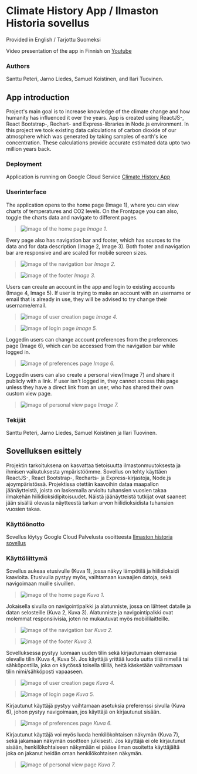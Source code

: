 # Climate History App / Ilmaston Historia sovellus
Provided in English / Tarjottu Suomeksi

Video presentation of the app in Finnish on [Youtube](https://youtu.be/0abyQOvDlU0 "https://youtu.be/0abyQOvDlU0")

### Authors
Santtu Peteri, Jarno Liedes, Samuel Koistinen, and Ilari Tuovinen.

## App introduction
Project's main goal is to increase knowledge of the climate change and how humanity has influenced it over the years. App is created using ReactJS-, React Bootstrap-, Rechart- and Express-libraries in Node.js environment. In this project we took existing data calculations of carbon dioxide of our atmosphere which was generated by taking samples of earth's ice concentration. These calculations provide accurate estimated data upto two million years back.

### Deployment
Application is running on Google Cloud Service [Climate History App](https://climate-history-project-40407.ew.r.appspot.com/ "https://climate-history-project-40407.ew.r.appspot.com/")

### Userinterface
The application opens to the home page (Image 1), where you can view charts of temperatures and CO2 levels. On the Frontpage you can also, toggle the charts data and navigate to different pages.  

> ![image of the home page](https://user-images.githubusercontent.com/69449726/207664321-c34f0237-6026-4339-9f47-0b2fae4c0d70.png)
> *Image 1.*

Every page also has navigation bar and footer, which has sources to the data and for data description (Image 2, Image 3). Both footer and navigation bar are responsive and are scaled for mobile screen sizes.
> ![image of the navigation bar](https://user-images.githubusercontent.com/69449726/207659079-2f84e233-f68a-4577-a403-4f3d0fa207ea.png)
> *Image 2.*

> ![image of the footer](https://user-images.githubusercontent.com/69449726/207659142-a87d2c1b-9e0c-4c07-8729-7588b00a6f50.png)
> *Image 3.*

Users can create an account in the app and login to existing accounts (Image 4, Image 5). If user is trying to make an account with an username or email that is already in use, they will be advised to try change their username/email.
> ![image of user creation page](https://user-images.githubusercontent.com/69449726/207659395-91fdef1e-fc96-41c5-8d94-b9626f05e8cc.png)
> *Image 4.*

> ![image of login page](https://user-images.githubusercontent.com/69449726/207659490-6bf482a3-ed77-4caa-87af-b47534b95244.png)
> *Image 5.*

Loggedin users can change account preferences from the preferences page (Image 6), which can be accessed from the navigation bar while logged in. 
> ![image of preferences page](https://user-images.githubusercontent.com/69449726/207660570-2e10f91d-d74f-4e91-982e-4c39af3880fc.png)
> *Image 6.*

Loggedin users can also create a personal view(Image 7) and share it publicly with a link. If user isn't logged in, they cannot access this page unless they have a direct link from an user, who has shared their own custom view page.
> ![image of personal view page](https://user-images.githubusercontent.com/69449726/207660865-eaab3c4d-d94e-4286-9cad-d7de5e6724ea.png)
> *Image 7.*



### Tekijät
Santtu Peteri, Jarno Liedes, Samuel Koistinen ja Ilari Tuovinen.

## Sovelluksen esittely 
Projektin tarkoituksena on kasvattaa tietoisuutta ilmastonmuutoksesta ja ihmisen vaikutuksesta ympäristöömme. Sovellus on tehty käyttäen ReactJS-, React Bootstrap-, Recharts- ja Express-kirjastoja, Node.js ajoympäristössä. Projektissa otettiin kaavoihin dataa maapallon jäänäytteistä, joista on laskemalla arvioitu tuhansien vuosien takaa ilmakehän hiilidioksidipitoisuudet. Näistä jäänäytteistä tutkijat ovat saaneet jään sisällä olevasta näytteestä tarkan arvon hiilidioksidista tuhansien vuosien takaa. 

### Käyttöönotto
Sovellus löytyy Google Cloud Palvelusta osoitteesta [Ilmaston historia sovellus](https://climate-history-project-40407.ew.r.appspot.com/ "Sovelluksen demon linkki")

### Käyttöliittymä

Sovellus aukeaa etusivulle (Kuva 1), jossa näkyy lämpötilä ja hiilidioksidi kaavioita. Etusivulla pystyy myös, vaihtamaan kuvaajien datoja, sekä navigoimaan muille sivuillen.
> ![image of the home page](https://user-images.githubusercontent.com/69449726/207664321-c34f0237-6026-4339-9f47-0b2fae4c0d70.png)
> *Kuva 1.*

Jokaisella sivulla on navigointipalkki ja alatunniste, jossa on lähteet datalle ja datan selosteille (Kuva 2, Kuva 3). Alatunniste ja navigointipalkki ovat molemmat responsiivisia, joten ne mukautuvat myös mobiililaitteille.
> ![image of the navigation bar](https://user-images.githubusercontent.com/69449726/207659079-2f84e233-f68a-4577-a403-4f3d0fa207ea.png)
> *Kuva 2.*

> ![image of the footer](https://user-images.githubusercontent.com/69449726/207659142-a87d2c1b-9e0c-4c07-8729-7588b00a6f50.png)
> *Kuva 3.*

Sovelluksessa pystyy luomaan uuden tilin sekä kirjautumaan olemassa olevalle tilin (Kuva 4, Kuva 5). Jos käyttäjä yrittää luoda uutta tiliä nimellä tai sähköpostilla, joka on käytössä toisella tilillä, heitä käsketään vaihtamaan tilin nimi/sähköposti vapaaseen.

> ![image of user creation page](https://user-images.githubusercontent.com/69449726/207659395-91fdef1e-fc96-41c5-8d94-b9626f05e8cc.png)
> *Kuva 4.*

> ![image of login page](https://user-images.githubusercontent.com/69449726/207659490-6bf482a3-ed77-4caa-87af-b47534b95244.png)
> *Kuva 5.*

Kirjautunut käyttäjä pystyy vaihtamaan asetuksia preferenssi sivulla (Kuva 6), johon pystyy navigoimaan, jos käyttäjä on kirjautunut sisään.
> ![image of preferences page](https://user-images.githubusercontent.com/69449726/207660570-2e10f91d-d74f-4e91-982e-4c39af3880fc.png)
> *Kuva 6.*

Kirjautunut käyttäjä voi myös luoda henkilökohtaisen näkymän (Kuva 7), sekä jakamaan näkymän osoitteen julkisesti. Jos käyttäjä ei ole kirjautunut sisään, henkilökohtaiseen näkymään ei pääse ilman osoitetta käyttäjältä joka on jakanut heidän oman henkilökohtaisen näkymän.
> ![image of personal view page](https://user-images.githubusercontent.com/69449726/207660865-eaab3c4d-d94e-4286-9cad-d7de5e6724ea.png)
> *Kuva 7.*
